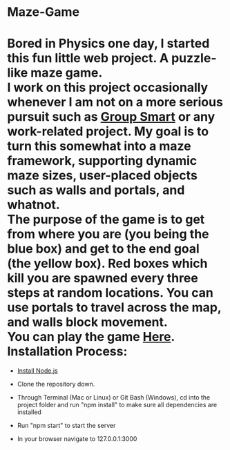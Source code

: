 Maze-Game
=========
Bored in Physics one day, I started this fun little web project. A puzzle-like 
maze game.
<br/>
I work on this project occasionally whenever I am not on a 
more serious pursuit such as 
<a href="https://github.com/derekargueta/GroupSmart-iOS" target="_blank">Group Smart</a> or any 
work-related project. My goal is to turn this somewhat into a maze framework, 
supporting dynamic maze sizes, user-placed objects such as walls and portals, 
and whatnot.
<br/>
The purpose of the game is to get from where you are (you 
being the blue box) and get to the end goal (the yellow box). Red boxes which 
kill you are spawned every three steps at random locations. You can use portals 
to travel across the map, and walls block movement.
<br/>
You can play the game <a href="http://www.dargueta.com/JS%20Game/" target="_blank">Here</a>.
<br/>
Installation Process:
=====================
<ul>
  <li>
    <p><a href="http://howtonode.org/how-to-install-nodejs" target="_blank">Install Node.js</a></p>
  </li>
  <li>
    <p>Clone the repository down.</p>
  </li>
  <li>
    <p>Through Terminal (Mac or Linux) or Git Bash (Windows), cd into the project
    folder and run "npm install" to make sure all dependencies are installed</p>
  </li>
  <li>
    <p>Run "npm start" to start the server</p>
  </li>
  <li>
    <p>In your browser navigate to 127.0.0.1:3000</p>
  </li>
</ul>
